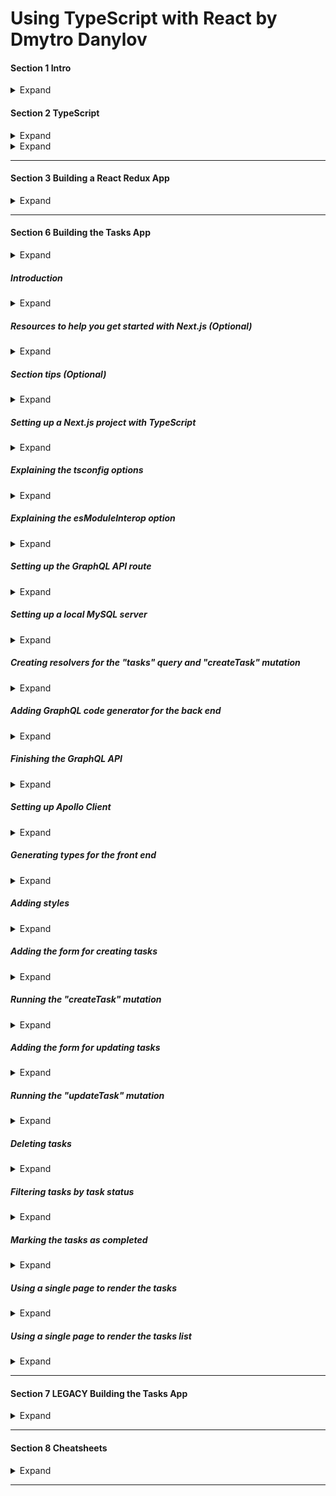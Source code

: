 <style>
img[alt=pict04] {
   width:40%;
}
img[alt=pict06] {
   width:60%;
}
img[alt=pict08] {
   width:80%;
}
</style>



# Using TypeScript with React by Dmytro Danylov

#### Section 1 Intro

<details>
<summary>Expand</summary>

1. TS compiler configuration = "tsconfig.json". 
    1. Add file to root directory with the "package.json"

1. How it works
    1. When you launch `tsc` compiler
        1, `tsc` reads the "tsconfig.json" from the folder you launched from
        1. `tsc` gets the instructions about how to compile your project 
            1. which source files to compile
            1. where to store the output
            1. etc.
    1. `tsc` tell the compiler where to look for config using "-p" option:
        `tsc -p tsconfig.server.json`
1. Structure of the "tsconfig.json" looks like this:
    ```
    {
        "compilerOptions": {
            The options from the "Compiler Options" doc(https://www.typescriptlang.org/docs/handbook/compiler-options.html), like:
            "target": "es6",
            "outDir": "dist"
        }
        Other options, like:
        "files": [],
        "include": [],
        "exclude": []
    }
    ```

 1. most common compiler/tsconfig options:
    1. `"target": "es6"`
        1. `"target"` indicates version of ECMAScript you would like to compile your code to.
            1. Choose option based on environment you would like to run your code in. 
            1. example
                1. If you are targeting very old browsers
                    1. you might want to choose “ES5”. 
                1. If you are going to run your code in Node 12.10
                    1. you can set the target to “ES2019”,
                        1. according to https://node.green website ...
                            1. ES2019 is supported by this version of Node.
        1. Common values: 
            1. ES5
            1. ES6/ES2015
            1. ES2016
            1. ES2017
            1. ES2018 
            1. ES2019 
            1. ES2020
            1. ESNext
                1. Targets latest supported ES proposed features according to the “tc39 / proposals” document: https://github.com/tc39/proposals

    1. `"lib": ["dom", "dom.iterable", "esnext"]`
        1. List of library files to include during compilation
            1. Library files tell which features available in your TypeScript code. 
            1. Example... `DOM` library file
                1. Tells `tsc` how the DOM API looks
                1. When used...
                    1. `tsc` knows how to check JS DOM API like `document.querySelector("a")`

    1. `"strict": true`
    
        1. Enables all strict type checking options
            1. example
                1. noImplicitAny
                1. noImplicitThis
                1. alwaysStrict
                
    1. `"module": "commonjs"`
        1. Sets module system to be used in compiled (.JS) files
            1. Should pick module system that is supported by the environment where your code will run. 
                1. Example
                    1. Node.js uses CommonJS.
                1. code for the browser, 
                    1. have to combine `module` option with the `outFile` option. 
                    1. `outFile` tells `tsc` to bundle all your code into a single file
                        1. can include into an HTML file using a `<script>` tag.
                            1. in order to use compiled JS file in HTML file
                                1. should set up a corresponding module loader
                                1.like https://requirejs.org/ or https://github.com/systemjs/systemjs.
                        1. can be used only with AMD or SystemJS module systems
                        1. if use `outFile` option
                            1. should set the "module" option to either...
                                1. `amd` ...or... 
                                1. `system`
                    1. instead of using the "outFile" option
                        1. recommend using TypeScript with webpack to bundle your code:                
                            1. https://webpack.js.org/guides/typescript/
                        1. For REAL projects, use a framework, like     
                            1. Create React App
                                1. https://create-react-app.dev/
                            1. Next.js
                                1. https://nextjs.org/
                            
    1. `"moduleResolution": "node"`
        1. Defines how `tsc` resolves modules
            - how `tsc` looks at module import statements 
            - how `tsc` decides what should be imported given an import statement
                - like "import a from 'moduleA'"
        1. Value `node` tells `tsc` to mimic the Node.js module resolution strategy. 
        1. Options 
            1. `node`
            1. `classic`
                1. `classic` is deprecated 
                1. only for backwards compatibility.
    1. `"esModuleInterop": true`
        1. Allows us to `import default` from commonjs modules 
            1. modules that don’t have a default export 
                1. modules which didn’t export the "default" property
                    1. like React, as if they have it. 
        1. Example React used to be imported like this:
            - `import * as React from 'react'`
        1. With this option, import React like this...
            - `import React from 'react'`
    1. `"jsx": "preserve"`
        1. tells `tsc` how to transform the JSX code
        1. `"preserve"` option leaves JSX as is in compiled files
        1. `"react"` option turns JSX into the React API calls 
            - e.g., React.createElement('div')
        1. Usually `preserve` leaves the JSX transformation to a different tool in our build chain (e.g., Babel).
    1. `"skipLibCheck": true`
        1. Tells `tsc` whether to ...
            1. type check declaration(*.d.ts) files (yours and 3rd party packages) in your proj.
        1. Purpose
            1. to reduce compile time of a project
                1. by skipping the type checking of declarations
                    1. which were tested by their authors
                    1. which are known to work correctly
            1. `tsc` won’t go deep into checking the types of the third party packages
                1. still checks our code against type definitions provided by these packages.
    1. `"files": ["./file1.ts", "./file2.d.ts", …]`
        1. Lists files which `tsc` should always include in the compilation. 
        1. files included using this option are included regardless of the `"exclude"` option.
    1. `"include": ["src/**/*"]`
        1. Lists files we’d like to be compiled
            1. `"files"` option requires relative or absolute paths to the files
            1. `"include"` option allows glob-like patterns, like:
                - "**" - any subdirectory
                - "*" - any file name
                - "?" - a character followed by question mark becomes optional (e.g., "src/*.tsx?")
                - "exclude": ["node_modules", "**/*/*.test.ts"]
    1. `"exclude": ["node_modules", "**/*/*.test.ts"]`
        1. Excludes files from compilation
            1. accepts same patterns as "include" option
        1. can use this option to filter files specified using "include" option
        1. this option doesn’t affect the "files" option.
        1. files/folders to exclude
            1. node_modules, 
            1. test files, 
            1. compilation output directory
        1. if `exclude` is never used...
            1. `tsc` will exclude folder specified using "outDir" option.
    1. If `"files"` and `"include"` are NOT specified...
        1. `tsc` will compile all TS files ...
            1. from root directory and any subdirectory ...
            1. excluding files specified using `"exclude"` option.

                    
</details>

#### Section 2 TypeScript

<details>
<summary>Expand</summary>

##### Types

<details>
<summary>Expand</summary>
1. Types
    1. Boolean
        1. ![pict04](img/c01s01.1.jpg)
    1. Number
        1. ![pict08](img/c01s01.2.jpg)
    1. String
        1. Don't forget `'` and `"` are different
        1. ![pict06](img/c01s01.3.png) 
    1. Nulls
        1. ![pict08](img/c01s01.4.png)
            1. ![pict08](img/c01s01.5.png)
        1. Strict null checks
            1. Pro
                1. It will red-check and read into code
            1. Con
                1. It will prevent you from assigning null
                    1. ![pict08](img/c01s01.6.png)
                1. Only way around it... if check
                    1. ![pict08](img/c01s01.7.png) 
    1. Primitive Types
        1. ![](img/c01s01.8.png)
    1. Objects
        1. CANNOT ASSIGN a Primative Type... must be an object
            1. ![pict08](img/c01s01.9.png)
        1. CAN ASSIGN
            1. Array
                1. ![pict06](img/c01s01.10.png)
            1. Map
            1. Object
            1. Void
    1. Void
        1. describes an absence of a value
        1. used with functions
            1. ![](img/c01s01.11.png)
            1. ![](img/c01s01.12.jpg)
    1. Tuple
        1. like an array.... but you can mix types
            1. ![](img/c01s01.13.jpg)
    1. Enum
        1. Allows you define assignable variable
            1. ![](img/c01s01.14.jpg)
            1. ![](img/c01s01.15.jpg)
        1. Why use it?
            1. Forces users/programs to use a set of values
                1. Instead of using `number` for a question
                    1. use an `enum` of `1`, `2`, `3`, or `4`
    1. Walk through
        1. abbreviate your target
            1. ![](img/c01s01.16.png)
        1. type guard your response logic
            1. ![](img/c01s01.17.png)
        1. check your type logic
            1. ![](img/c01s01.18.png)
        1. assert as HTML input element
            1. ![](img/c01s01.19.png)
        1. NOTE!!!!!
            1. `<generics>` conflict with JSX in `.tsx` files
1. Types part 2
    1. Interfaces
        1. When to use...
            1. Creating a pizza with ONLY `class`
                1. ![](img/c01s02.11.jpg)
            1. When you describe a pizza ... but not use
                1. ![](img/c01s02.10.jpg)
        1. Why does this work?
            1. ![](img/c01s02.01.png)
                1. because both variables have the same shape
                1. when you add another variable
                    1. ![](img/c01s02.02.png)
                1. you get an error
                    1. ![](img/c01s02.03.png)
        1. Make a parameter optional
            1. ![](img/c01s02.04.png)
        1. Make a parameter immutable [can't be changed once accpeted]
            1. ![](img/c01s02.05.jpg)
            1. ![](img/c01s02.06.jpg)
    1. Index Signature
        1. establishing the index's type
            1. ![](img/c01s02.07.png)
    1. Call signature
        1. establishing the return's type
            1. ![](img/c01s02.08.png)
    1. Extending Interface
        1. Similar to extending a class
            1  Can combine... but NOT MODIFY if a child
            1. ![](img/c01s02.09.png)
    1. Interface vs. Types
        1. Interface format
            1. ![](img/c01s02.12.jpg)
        1. Type format
            1. ![](img/c01s02.13.jpg)
        1. Putting it with Class
            1. ![](img/c01s02.14.jpg)
        1. Working with function
            1. How it works with `type`
                1. ![](img/c01s02.15.jpg)
            1. How it works with `interface`
                1. ![](img/c01s02.16.jpg)
                1. ![](img/c01s02.17.jpg)
        1. ![](img/c01s02.18.jpg)
        1. ![](img/c01s02.19.jpg)

</details>

##### Functions

<details>
<summary>Expand</summary>

1. Functions
    1. Basic Format for typing
        1. ![](img/c01s03.01.png)
    1. Cool tricks
        1. specifying that all arguments should be numbers.
            1. ![](img/c01s03.02.png)
        1. Specifying first to be a sting, secong boolean, and rest as numbers
            1. ![](img/c01s03.03.png)
    1. Walk Through
        1. How do you calculate area with types
            1. ![](img/c01s03.04.png)
        1. Set a conditional for two
            1. ![](img/c01s03.05.jpg)

</details>

##### Classes


<details>
<summary>Expand</summary>

1. Classes
    1. Construct a class
        1. ![](img/c01s04.01.jpg)
    1. Extend a class
        1. ![](img/c01s04.02.png)
            1. `super` refers to the parent... `Robot`
            1. `this` refers to the instance... `FlyingRobot`
    1. Implement class
        1. ![](img/c01s04.03.png)
    1. Modifying class properties
        1. ![](img/c01s04.04.jpg)
            1. ![](img/c01s04.05.jpg)
        1. ![](img/c01s04.06.jpg)
            1. Cannot be accessed OUTSIDE of class
                1. ![](img/c01s04.07.jpg)
            1. Still accessible to subclasses
                1. ![](img/c01s04.08.png)
    1. `set` methods in class
        1. ![](img/c01s04.09.png)
            1. Ensure to call properties as `this.`
                1. ensures to reference the INSTANCE... not class as a whole
        1. Example
            1. ![](img/c01s04.10.jpg)
            1. ![](img/c01s04.11.png)
            1. ![](img/c01s04.12.png)
        1. `static` variables / methods CANNOT be inherited by `super`
            1. ![](img/c01s05.11.jpg)
        1. Why use `static` variables / methods at all?
            1. Allows you to invoke within subclass without invoking parent
                1. Creating a `PizzaMaker` class
                    1. ![](img/c01s04.13.jpg)
                1. Implementing static allows you to return a new class with
                    1. ![](img/c01s04.14.jpg)
                1. Without `static`
                    1. ![](img/c01s04.15.jpg)

</details>


##### Private Fields

<details>
<summary>Expand</summary>
                    
1. ECMAscript Private Fields
    1. Annotate private fields with `#`
        1. ![](img/c01s05.01.png)
    1. So what is new?
        1. Preventes Other class from taking the name
            1. ![](img/c01s05.02.png)
        1. ![](img/c01s05.03.png)
    1. `#` vs `private`
        1. ![](img/c01s05.04.png)
        1. ![](img/c01s05.05.jpg)

</details>


##### Interfaces

<details>
<summary>Expand</summary>

1. Interfaces
    1. Creating a Shopping Cart and SpendingCalculator
        1. Calculator exports a function `calculateTotalAmount`
            1. Takes in `IOrder` and returns cost after discount and tax
            1. ![](img/c01s05.07.jpg)
        1. When you want a class to assume an interface...
            1. ![](img/c01s05.06.png)
        1. Connecting the two
            1. ![](img/c01s05.08.jpg)
            1. `Shopping-Cart.ts` implements `IOrder`, but nevers sees how `caclulateTotalAmount` works
        1. Tying code via `interface` is a solid way of privatizing data
            1. ![](img/c01s05.09.jpg)
            1. ![](img/c01s05.10.jpg)
    1. What you can use with interfaces
        1. Cannot access both `instance` within `constructor` and `static`
            1. ![](img/c01s05.12.png)
        1. ![](img/c01s05.13.png)
        1. ![](img/c01s05.14.png)
        1. If you set an interface
            1. ![](img/c01s05.15.png)
        1. And you implement a class
            1. ![](img/c01s05.16.png)
        1. And you utilize class method
            1. ![](img/c01s05.17.png)
                1. TS only sees the interface `Animal` and NOT `dog` class
        1. if you force the recognition of `Animal`'s instance of `dog` via generics
            1. ![](img/c01s05.18.jpg)
        1. you can have BOTH `Animal` methods and `dog` methods by...
            1. using generics and extending the parent class
                1. ![](img/c01s05.19.jpg)
            1. recogizes the generic
                1. ![](img/c01s05.20.png)


</details>

##### Generics

<details>
<summary>Expand</summary>

1. Generics
    1. Generics
        1. Custom Types
            1. cannot use generic type parameters to describe ...
                1. static properties 
                1. static methods.
            1. ![](img/c01s07.21.png)
    1. Importing a Generic
        1. ![](img/c01s07.01.png)
    1. Importing multiple Generic to use within a `function`
        1. ![](img/c01s07.02.png)
        1. ![](img/c01s07.03.png)
    1. Importing generic INSIDE of a function
        1. ![](img/c01s07.04.png)
    1. Big benefit of using generic
        1. use on both `instance` side and `static`/`class` side
            1. ![](img/c01s07.05.jpg)
    1. Exercise -- Cakes
        1. `any` is a problem? How would you get `items` away from `any`?
            1. ![](img/c01s07.06.jpg)
                1. Import `<Item>` to the argument and specify `items` as an array of `<Item>` type 
                1. ![](img/c01s07.07.jpg)
        1. Another problem... `<Item>` does not describe a `.expiryDate`
            1. ![](img/c01s07.08.png)
                1. `extend` the parent class that owns that property
                1. ![](img/c01s07.09.jpg)
        1. Using generics for specific cakes
            1. Define interface that extends the `expiryDate`
                1. ![](img/c01s07.11.png)
                    1. `ChocolateCake` gets its own interface
                    1. `VanillaCake` gets its own interface
            1. Assign the interface to get only ChocolateCakes / VanillaCakes
                1. ![](img/c01s07.10.jpg) 
        1. Creating a function that retrieves an array of expired cakes
            1. ![](img/c01s07.12.jpg)
                1. Functions does NOT import generic
                1. Import generic as an extended version
                    1. ![](img/c01s07.13.png)
                1. Specify that the function ...
                    1. takes in an array of said generic
                        1. ![](img/c01s07.14.png)
                    1. outputs an array of said generic
                        1. ![](img/c01s07.15.png)
    1. Exercise -- Shopping cart
        1. Create an interface for `ShoppingCart` that holds an array of `items` that allows you to add and get by id
            1. ![](img/c01s07.16.png)
                1. Two key properties
                    1. `price` and `id` of item
                1. Need to pass two important types
                    1. `<ItemId>` and `<Item>`
        1. Create `cart` that instiates an instance of `ShoppingCart` and specifies the methods
            1. ![](img/c01s07.17.png)
        1. Problem
            1. `items` is registered as `any`
            1. SOLUTION - specify `this` for `ShoppingCart`'s methods
                1. ![](img/c01s07.18.jpg)
            1. Check
                1. ![](img/c01s07.19.png)
        1. Problem
            1. ...but `getItemById` has an error
                1. ![](img/c01s07.20.jpg)
                1. `undefined` is NOT accepted within our defintion of `Item`
                    1. `.find` has the potential of returning `undefined`... `undefined` must be a returnable type if you use `.find`
            1. SOLUTION
                1. Instead of backtracting to the original `Item` type...
                1. Merely attach `undefined` to the method's return type

</details>

##### Union

<details>
<summary>Expand</summary>

1. Union
    1. Problem -- string methods with numbers
        1. Using a union when you call a string method.
            1. ![](img/c01s08.01.jpg)
        1. Solution - type guard `if`
            1. ![](img/c01s08.02.png)
        1. What if you want to use boolean?
            1. ![](img/c01s08.03.png)
    1. Applying Unions with Interfaces
        1. Scenario... Dog and Cat interfaces
            1. ![](img/c01s08.04.jpg)
        1. Problem - union - interfaces have different methods
            1. Trying to make a `Cat` `.bark()`
                1. ![](img/c01s08.05.jpg)
            1. Solution
                1. ASSERT that it is dog PRIOR TO `.bark()`
                    1. ![](img/c01s08.06.jpg)            
                1. Assertion is UGLY...
    1. Another Solution -- Custom Type Guard
        1. set a function for dog-checking
            1. ![](img/c01s08.07.jpg)
                1. `: SomeObj is Dog { /* something dog does !== undefined */}`
                    1. sets `SomeObj` to dog **ONLY IF** `{}` returns true
        1. insert type guard
            1. before
                1. ![](img/c01s08.08.jpg)
            1. after
                1. ![](img/c01s08.09.jpg)
    1. Overall
        1. no way to properly type check
            1. without checking the type methods

</details>

##### Intersection

<details>
<summary>Expand</summary>

1. Intersection Type
    1. Purpose
        1. Combines `&` types/interfaces into a singular type
    1. Example
        1. ![](img/c01s09.01.png) 
        1. ![](img/c01s09.02.jpg)
        1. PROBLEM
            1. Overview
                1. ![](img/c01s09.03.jpg)
                1. `resultObj` is an `any` type
            1. SOLUTION Part 1
                1. declaring inputs as types `ObjA` and `ObjB`
                    1. ![](img/c01s09.04.jpg)
                1. check if TS acknowledged
                    1. ![](img/c01s09.05.jpg)
            1. SOLUTION Part 2
                1. explicitly declaring type returned
                1. ![](img/c01s09.06.jpg)
        1. PROBLEM #2
            1. OVERVIEW
                1. ![](img/c01s09.07.jpg)
                1. `objA` and `objB` can be different types
            1. SOLUTION part 1
                1. Force them as objects via `extends object`
                    1. ![](img/c01s09.08.jpg)
                1. Check
                    1. ![](img/c01s09.09.jpg)
                1. Using object
                    1. ![](img/c01s09.10.jpg)
</details>

##### Type Alias

<details>
<summary>Expand</summary>


1. Type Alias
    1. Definition
        1. Create a name for a custom type
            1. Union
            1. Intersection
            1. Generic
            1. Interface
    1. When to use
        1. ![](img/c01s10.01.jpg)
    1. Quiz
        1. ![](img/c01s10.02.png)

</details>

##### External Packages / Types

<details>
<summary>Expand</summary>

1. Using External Packages and Their Types
    1. Utilize hover to check dependency
        1. ![](img/c01s11.01.jpg)
    1. To go to dependency
        1. ![](img/c01s11.02.jpg)
        1. ![](img/c01s11.03.jpg)
    1. Checking for dependencies
        1. Hovering over `'library'`
            1. ![](img/c01s11.04.jpg)

</details>

##### Declaration Merging

<details>
<summary>Expand</summary>

1. Declaration Merging
    1. You can merge
        1. Declaration
        1. Interfaces
        1. Namespaces
    1. ... but ... you can't merge
        1. Modules...
            1. just modify them
    1. Merging interfaces
        1. three different interfaces
            1. ![](img/c01s12.01.jpg)
            1. implementing a cart that allows for BOTH versions of `calculateTotal()`
                1. ![](img/c01s12.02.jpg)
    1. Merging namespaces
        1. merging two namespaces
            1. ![](img/c01s12.03.jpg)
            1. defining an interface that draws from BOTH versions of `MyNamespace`
                1. ![](img/c01s12.04.jpg)
            1. NOTE... cannot export NON-EXPORTED namespace properties/methods
                1. ![](img/c01s12.09.jpg)
                    1. ![](img/c01s12.10.jpg)
        1. Merging namespaces [similar to extending... except for everything]
            1. Allows you to add functions to types
                1. Merging functions into a namespace
                    1. ![](img/c01s12.05.jpg)
                        1. `someFunction` now has `someProperty` attached
                        1. ![](img/c01s12.06.jpg)
                1. Merging `enum` into a namespace
                    1. ![](img/c01s12.07.jpg)
                        1. utilized `namespace` to add a function to an `enum`
                    1. ![](img/c01s12.08.jpg)
    1. Augmenting a module
        1. Focusing on `React` module
            1. Checking inside module first
                1. Inside original `react` module... `Component` interface
                    1. ![](img/c01s12.11.jpg)
            1. Import... declare... type... define... use
                1. ![](img/c01s12.12.jpg)
        
        

</details>

##### Utility Types

<details>
<summary>Expand</summary>

1. Utility Types
    1. Definition
        1. Exportable modifier that can be reused to ...
            1. modify types
        1. ![](img/c01s13.01.jpg)
    1. `Partial<T>`
        1. Definition
            1. converts required properties of interface into optional
        1. Overview
            1. ![](img/c01s13.02.jpg)
        1. Example
            1. ![](img/c01s13.03.jpg)
            1. Fixed
                1. ![](img/c01s13.04.jpg)
    1. `Required<t>`
        1. Definition
            1. converted properties into REQUIRED status
        1. Overview
            1. ![](img/c01s13.05.jpg)
    1. `Readonly<t>`
        1. Definition
            1. converted properties into READONLY status
        1. Overview
            1. ![](img/c01s13.06.jpg)
    1. `Record<K,T>`
        1. Definition
            1. converts into map-like object
        1. Overview
            1. ![](img/c01s13.07.jpg)
        1. Example
            1. ![](img/c01s13.08.jpg)
    1. `Pick<T,K>`
        1. Definition
            1. Allows you to isolate certain required properties of Type
        1. Overview
            1. ![](img/c01s13.09.jpg)
        1. Example
            1. ![](img/c01s13.11.jpg)
    1. `Omit<T,K>`
        1. Definition
            1. Opposite of `Pick`, `K` are the properties to omit
        1. Overview
            1. ![](img/c01s13.10.jpg)
        1. Example
            1. ![](img/c01s13.12.jpg)
    1. `Exclude<T,U>`
        1. Definition
            1. Instead of properties, allows us to rid of a type
        1. Overview
            1. ![](img/c01s13.13.jpg)
        1. Example
            1. ![](img/c01s13.14.jpg)
            1. ![](img/c01s13.15.jpg)
    1. `Extract<T,U>`
        1. Definition
            1. Instead of properties, allows us to select specified type options
        1. Example
            1. ![](img/c01s13.16.jpg)
    1. `NonNullable<T>`
        1. Definition
            1. Allows us to select type options... getting rid of `null`/`undefined` as a type option
                1. why?
                    1. because some properties are optional
                    1. `?` optional permits `undefined` as a type option 
                        1.
                1. NOTE
                    1. only works if `strictNullChecks` is enabled in `tsconfig.json`
                        1. ![](img/c01s13.18.jpg)
        1. Overview
            1. ![](img/c01s13.17.jpg)
        1. Example
            1. ![](img/c01s13.19.jpg)
                1. BOTH `null` and `undefined` are NOT PERMITTED
    1. `ReturnType<T>`
        1. Definition
            1. Returns the type specified within `<>`
        1. Overview
            1. ![](img/c01s13.20.jpg)
        1. Example
            1. ![](img/c01s13.21.jpg)
    1. `InstanceType<T>`
        1. Definition
            1. Used on instance, returns name of class used to generate instance
        1. Overview
            1. ![](img/c01s13.22.jpg)
        1. Example
            1. ![](img/c01s13.23.jpg)
            1. ![](img/c01s13.24.jpg)
                1. we create a Profile CLass that calls delete
                    1. how do we ensure what instance it is... `car` or `user`
            1. ![](img/c01s13.25.jpg)
                1. ![](img/c01s13.26.jpg)
    1. `ThisType<T>`
        1. Deintioin
        1. Overview
            1. ![](img/c01s13.27.jpg)
                1. MUST ENABLE `noImplicitThis`
                1. ![](img/c01s13.33.jpg)
        1. Example
            1. ![](img/c01s13.28.jpg)
            1. ![](img/c01s13.29.jpg)
            1. ![](img/c01s13.30.jpg)
            1. ![](img/c01s13.31.jpg)
        1. Putting it all together
            1. ![](img/c01s13.32.jpg)
                1. ![](img/c01s13.32.1.jpg)

</details>

##### Mapped Types

<details>
<summary>Expand</summary>

1. Mapped Types
    1. 
        1. 

</details>

##### Conditional Types

<details>
<summary>Expand</summary>

1. Conditional Types
    1. 
        1. 

</details>

##### TS Tips

<details>
<summary>Expand</summary>

1. 25. TypeScript Tips
    1. 
        1. 

</details>

<hr />

</details>




<details>
<summary>Expand</summary>

#### Section 2 TypeScript With React

##### Intro

<details>
<summary>Expand</summary>

1. TypeScript with React - section Intro
    1. 
        1. 

</details>

##### What is webpack

<details>
<summary>Expand</summary>

1. What is webpack?
    1. Overall
        1. Consolidates a development for a more efficient production 
            1. ![](img/c02s02.01.jpg)
    1. configured with...
        1. `webpack.config.js`
    1. How do you fix `.ts` files prior to consolidation
        1. loaders
            1. ![](img/c02s02.02.jpg)

</details>

##### Setting up a webpack project

<details>
<summary>Expand</summary>

1. Setting up a webpack project
    1. Install webpack with its cli
        1. ![](img/c02s03.01.jpg)
    1. Add scripts to the `package.json`
        1. start with a `build` for production mode
            1. ![](img/c02s03.02.jpg)
        1. Test
            1. Run build
                1. ![](img/c02s03.03.jpg)
            1. check for build files in `dist`
                1.  ![](img/c02s03.04.jpg)
    1. incorporate html capabilities
        1. Add plugin for webpack's html
            1. ![](img/c02s03.05.jpg)
        1. configure webpack with `webpack.config.js`
            1. ![](img/c02s03.06.jpg)
                1. ![](img/c02s03.06.1.jpg)
            1. ![](img/c02s03.07.jpg)
                1. ![](img/c02s03.07.1.jpg)
                1. ![](img/c02s03.07.2.jpg)
        1. incorporate into npm scripts
            1. ![](img/c02s03.09.jpg)
            1. ![](img/c02s03.08.jpg)
 
</details>

##### TypeScript setup options

<details>
<summary>Expand</summary>

1. TypeScript setup options
    1. two ways to compile `.ts` into `.js`
        1. `ts-loader`
            1. overivew
                1. ![](img/c02s04.01.jpg)
            1. two key features
                1. type checks
                1. compiles `.ts` into `.js`
            1. can be combined with babel
                1. ![](img/c02s04.02.jpg)
        1. `babel-loader` with babel presets
            1. overview
                1. ![](img/c02s04.03.jpg)
            1. Pro's Cons
                1. Pro
                    1. efficient for emovint TS syntax
                1. Con
                    1. NO type-checking
            

</details>

##### Setting up TypeScript using ts-loader

<details>
<summary>Expand</summary>

1. Setting up TypeScript using ts-loader
    1. Install
        1. ![](img/c02s05.01.jpg)
    1. `tsconfig.json`
        1. `compilerOptions`
            1. ![](img/c02s05.02.jpg)
            1. uses `target` to set desired format
            1. use `module` to import `es6`
                1. ![](img/c02s05.05.jpg)
            1. `strict` enables more options
                1. ![](img/c02s05.06.jpg)
    1. configuring `webpack.config.js` to find `index.ts`
        1. ![](img/c02s05.03.jpg)
        1. ![](img/c02s05.07.jpg)
    1. Apply `ts-loader` locally for type-checking
        1. select `.ts` file and specify TS version
            1. ![](img/c02s05.04.jpg)
        1. Pick WorkSpace Version to generate local files
            1. ![](img/c02s05.08.jpg)
        1. Verify local files [`.vscode` folder]
            1. ![](img/c02s05.09.jpg)
         

</details>

##### Setting up TypeScript using babel-loader

<details>
<summary>Expand</summary>

1. Setting up TypeScript using babel-loader
    1. Install needed items
        1. ![](img/c02s06.01.jpg)
            1. `preset-env` brings JS syntax
            1. `preset-typescript` brings TS syntax
    1. Configure Babel with `.babelrc` with presets
        1. ![](img/c02s06.02.jpg)
    1. Install `babel-loader`
        1. ![](img/c02s06.03.jpg)
    1. Setup `webpack.config.js` with `babel-loader`
        1. ![](img/c02s06.04.jpg)
    1. Class syntax
        1. Before class typing... all classes looked like this
            1. ![](img/c02s06.05.jpg)
        1. If you use new JSX class proposal...
            1. ![](img/c02s06.07.jpg)
        1. install `plugin-propasal-class-properties`
            1. ![](img/c02s06.06.jpg)
    1. Working with typescript
        1. Will compile without errors, but still Type-Checks
            1. ![](img/c02s06.08..jpg)
        1. Configuring TypeScript to work with Babel
            1. `tsconfig.json`
                1. ![](img/c02s06.09.jpg)
            1. configure `package.json`
                1. ![](img/c02s06.11.jpg)
            1. isolated Modules
                1. ![](img/c02s06.10.jpg)
                    1. ![](img/c02s06.12.jpg)
            1. LibCheck
                1. Imported libraries can NOT be checked with `isolatedModules` enabled
                    1. ![](img/c02s06.13.jpg)
                1. Need to enable `skipLibCheck`
                    1. ![](img/c02s06.14.jpg)
        1. Overall setup
            1. Overview
                1. run `tsconfig.json`
                1. run `webpack`
                    1. webpack automatically starts babel with `babel-loader`
            1. What it looks like in `package.json`
                1. ![](img/c02s06.15.jpg)
            
</details>

##### Adding React

<details>
<summary>Expand</summary>

1. Adding React
    1. Install React development
        1. ![](img/c02s06.16.jpg)
    1. Install React type defintions
        1. ![](img/c02s06.17.jpg)
    1. Warning- JSX is NOT recognized
        1. Without proper JSX configuration...
            1. ![](img/c02s07.1.jpg)
        1. Configuring `tsconfig.json` for JSX
            1. Two Options
                1. ![](img/c02s07.2.jpg)
            1. `preserve`
                1. compiles `<div></div>`
                    1. into `<div></div>`
            1. `react`
                1. compiles `<div></div>`
                    1. into `React.createElement('div')`
    1. What it should look like
        1. `index.tsx`
            1. ![](img/c02s07.3.jpg)
        1. `index.html`
            1. ![](img/c02s07.4.jpg)
    1. Configure Babel to handle React
        1. install Babel's react preset
            1. ![](img/c02s07.5.jpg)
        1. configure `.babelrc`
            1. ![](img/c02s07.6.jpg)
                1. NOTE!!!! 
                    1. Babel presets are LOADED in REVERSE
                    1. This case
                        1. Typescript is loaded prior to react
</details>          

##### Adding a source map

<details>
<summary>Expand</summary>

1. Adding a source map
    1. Basic 
        1. a way to pack 
    1. Development 
        1. 4 ways of source map in webpack
            1. ![](img/c02s08.1.jpg)
            1. ![](img/c02s08.2.jpg)
        1. Implement choice
            1. ![](img/c02s08.3.jpg)
    1. Production
        1. 4 ways of source map 
            1. ![](img/c02s08.4.jpg)
        1. `source-map` generated reference comment
            1. ![](img/c02s08.5.jpg)
                1. NOTE - source-map will have source code
        1. `hidden-source-map`
            1. ![](img/c02s08.6.jpg)
                1. never put source-map on webserver
        1. if you are not using `babel-loader` and using `ts-loader`
            1. ![](img/c02s08.7.jpg)
1. Reference

<details>
<summary>Expand</summary>
1. ![](img/c02s08.ref.jpg)

</details>

</details>

##### Function components

<details>
<summary>Expand</summary>

1. Function components
    1. Separating code into components
        1. Inspecting `.render` 
            1. ![](img/c02s09.04.jpg)
            1. ![](img/c02s09.05.jpg)
                1. if you change type within `.render`
                    1. ![](img/c02s09.06.jpg)
                    1. ![](img/c02s09.07.jpg)
        1. Importing `.json`
            1. ![](img/c02s09.01.jpg)
        1. Fix error by configuring `tsconfig`
            1. ![](img/c02s09.03.png)
            1. ![](img/c02s09.02.jpg)
    1.  Creating a functional component
        1. Purpose
            1. receives a generic type parameter
                1. ![](img/c02s09.08.jpg)
        1. Interface
            1. stovepipes for type-checking variables within component
                1. ![](img/c02s09.09.jpg)
        1. Rendering list items
            1. ![](img/c02s09.10.jpg)
        1. Implement in `App.tsx`
            1. ![](img/c02s09.11.jpg)
    1. Outcome
        1. ![](img/c02s09.12.jpg)


</details>

##### Setting up CSS Modules

<details>
<summary>Expand</summary>

1. Configuring for Main CSS
    1. Main CSS 
        1. ![](img/c02s10.01.jpg)
    1. Import into `index.ts`
        1. ![](img/c02s10.02.jpg)
    1. Configure `webpack.config.js` to handle `.css` files
        1. ![](img/c02s10.03.jpg)
        1. **NOTE!!** Must install `css-loader` for webpack
            1. ![](img/c02s10.04.jpg)
    1. Configure `webpack.config.js` to append `.css` files
        1. ![](img/c02s10.07.jpg)
            1. `css-loader` only parses; never inserts into files
        1. utilize plugin
            1. ![](img/c02s10.08.jpg)
        1. **NOTE!!** Must install and import `mini-css-extract` plugin for webpack
            1. ![](img/c02s10.05.jpg)
            1. ![](img/c02s10.06.jpg)
1. Configuring for CSS Modules
    1. Instead of `css-loader`...
        1. Prior...
            1. ![](img/c02s10.09.jpg)
        1. Enable CSS Modules
            1. ![](img/c02s10.10.jpg)
    1. Creating CSS Module
        1. ![](img/c02s10.14.jpg)
    1. Implementing CSS Module
        1. ![](img/c02s10.11.jpg)
            1. **NOTE!!!** Must declare a CSS type declaration to recognize CSS Modules
                1. ![](img/c02s10.12.jpg)
                    1. ![](img/c02s10.15.jpg)
                1. ![](img/c02s10.13.jpg)
    1. Attaching CSS Module to `<div>`
        1. ![](img/c02s10.16.jpg)
1. PROBLEM -- TypeScript cannot parse `App.module.css` for all the different classes
    1. SOLUTION -- `typescript-plugin-css-modules`
        1. Install plugin as a dev dependency
            1. ![](img/c02s10.17.jpg)
        1. Configure `tsconfig` to utilize plugin
            1. ![](img/c02s10.18.jpg)
        1. Once configured...
            1. ![](img/c02s10.19.jpg)
1. Walkthrough
    1. Create a module for Pizza component
        1. ![](img/c02s10.20.jpg)
    1. Implement within Pizza component
        1. ![](img/c02s10.21.jpg)
    1. Check result
        1. ![](img/c02s10.22.jpg)
        
</details>

##### Importing SVGs - adding a logo

<details>
<summary>Expand</summary>

1. Importing SVGs - adding a logo
    1. New file format... new webpack configuration [loader, type description]
        1. loader - configure new module rule
            1. install type description
                1. ![](img/c02s11.01.jpg)
            1. new rule in webpack configuration
                1. ![](img/c02s11.02.jpg)
        1. type description
            1. ![](img/c02s11.03.jpg)
            1. ![](img/c02s11.04.jpg)
                1. Researching for how to declare SVG
                    1. Click on `React`
                        1. ![](img/c02s11.05.jpg)
                    1. Search for SVG
            1. FIXED!
                1. ![](img/c02s11.06.jpg)
    1. Insert
        1. ![](img/c02s11.07.jpg)
            1. ![](img/c02s11.08.jpg)
    1. Fixing - disabling SVG's viewbox
        1. ![](img/c02s11.09.jpg)
            1. ![](img/c02s11.10.jpg)
    1. Applying CSS styles from module
        1. ![](img/c02s11.11.jpg)
            1. ![](img/c02s11.12.jpg)
</details>

##### Class components

<details>
<summary>Expand</summary>

1. Class components
    1. Overview
        1. ![](img/c02s12.01.jpg)
            1. Highlighting shows that `React.Component<>` takes in ...
                1. Type of Props or `P`
                1. Type of State or `S`
                1. Type of Snapshot or `SS`
                    1. `getSnapshotBeforeUpdate()` holds functions to be invoked 
                        1. right before the most recently rendered output is committed to DOM
                    1. Enables your component to capture some info from the DOM (e.g. scroll position) 
                        1. before it is potentially changed
                    1. Values returned will be passed as a parameter to componentDidUpdate().
    1. To use Component... need to type define P,S
        1. ![](img/c02s12.02.jpg)
    1. Define class
        1. within class
            1. establish `constructor` to define how props and state interact
                1. ![](img/c02s12.03.jpg)
            1. establish what is `render()`'ed and `return()`'ed
                1. ![](img/c02s12.04.jpg)
        1. export what you want
            1. ![](img/c02s12.06.jpg)
    1. Implement Class within `App.tsx`
        1. Import and execute
            1. ![](img/c02s12.05.jpg)
            1. ![](img/c02s12.07.jpg)
        1. Checking results
            1. ![](img/c02s12.08.jpg)
    1. Adding an icon
        1. Install `react-icons`
            1. ![](img/c02s12.09.jpg)
        1. Import
            1. ![](img/c02s12.10.jpg)
        1. Render
            1. ![](img/c02s12.11.jpg)
        1. Check result
            1. ![](img/c02s12.12.jpg)
    1. Hide/Show list
        1. Establish `display` status based on state of `isOpen` 
            1. ![](img/c02s12.13.jpg)
        1. Create a `onClick` `<Button>` to change state of `isOpen`
            1. merely establishes `isOpen` as to the `!`opposite of `prevState.isOpen`
                1. ![](img/c02s12.14.jpg)
        
            

</details>

##### Handling events using React

<details>
<summary>Expand</summary>

1. Handling events using React
    1. MouseEvent
        1. closer inspections
            1. `onClick()`
                1. ![](img/c02s12.15.jpg)
            1. `e` is a `React.MouseEvent` / `HTMLButtonElement` type
                1. ![](img/c02s13.2.jpg)
    1. Moving eventhandler outside of `render()`
        1. What it should look like...
            1. ![](img/c02s13.1.jpg)
        1. type of `e` changed... to `any`
            1. ![](img/c02s13.3.jpg)
        1. How to fix the `any` situation...
            1. need to hunt down the type ... further down the chain
                1. ![](img/c02s13.4.jpg)
            1. need to copy and paste type into the `handleClick()` function
                1. ![](img/c02s13.5.jpg)
    1. ERROR!!! - `Cannot read property 'setState'`
        1. When you click...
            1. ![](img/c02s13.6.jpg)
        1. Why?!??!
            1. `handleClick()` function is NOT bound to the cart
            1. cart's state is not connected to same instance of `handleClick()`
        1. The fix...
            1. bind the function within constructor
                1. ![](img/c02s13.7.jpg)
            1. ...or... use arrow functions to imply binding 
                1. ![](img/c02s13.8.jpg)
    1. two type of `e` events
        1. types
            1. `e.target`
            1. `e.currentTarget`
        1. Using `console.log` to determine what is `e` sent within `.handleClick()`
            1. ![](img/c02s13.9.jpg)
            1. ![](img/c02s13.10.jpg)
        1. Therefore... `e.target` sends `<span>` within `<button>`... not the `<button>` itself
            1. If `e.target` can be anything ... TS can NOT SPECIFY `e.target` type
            1. so... what does TS label `e.target` ...
                1. ![](img/c02s13.11.jpg)
                    1. `EventTarget` generic type
        1. PROBLEM!!! - both icon and span are selectable...
            1. Overview
                1. Both Icon and Span are selectable...
                1. How do you ascertain the difference?
            1. `EventTarget` methods
                1. Hold over `e.target` and you get three methods for TS DOM elements
                    1. ![](img/c02s13.13.jpg)
                    1. ![](img/c02s13.14.jpg)
                    1. ![](img/c02s13.12.jpg)
            1. Get `.nodeName` property of HTMLElement
                1. Force `EventTarget` into HTMLElement
                    1. ![](img/c02s13.15.jpg)
                1. Check if `span`
                    1. ![](img/c02s13.17.jpg)
                1. Look at properties of `span`
                    1. TS reads the properties of `span`
                        1. ![](img/c02s13.16.jpg)

</details>

##### Using React context and the useState

<details>
<summary>Expand</summary>

1. Using React context and the useState
    1. Method for creating state
        1. Working on context store
            1. Create a separate document for storing state [`AppState.tsx`]
                1. Import `createContext` and default export it
                    1. ![](img/c02s14.18.jpg)
            1. Define what is inserted with `interface`
                1. Create a `cart` object that holds an `items` array 
                1. `items` array holds objects with `name` string and `price` number properties
                    1. ![](img/c02s14.1.jpg)
            1. Define initial values while applying `AppStateValue`
                1. ![](img/c02s14.2.jpg)
            1. Insert initial values into the export statement of `createContext()`
                1. ![](img/c02s14.3.jpg)
        1. Working on providing context store via `Provider`
            1. Implement Context via `Provider` and `React.FC`
                1. ![](img/c02s14.4.jpg)
            1. `useState` to define state within `Provider`
                1. ![](img/c02s14.5.jpg)
            1. ensure state is properly typed
                1. ![](img/c02s14.6.jpg)
                    1. noticed it inferred type from the default parameter
            1. complete functional component by allowing `{children}` passage
                1. ![](img/c02s14.7.jpg)
            1. export `Provider` and then import it in main `App.tsx`
                1. ![](img/c02s14.8.jpg)
                1. ![](img/c02s14.9.jpg)
                1. ![](img/c02s14.10.jpg)
            1. PROBLEM!!!! Downstream components need to `setState`
                1. SOLUTION 1 - combine `state` with `setState` into a single provided object
                    1. what it would look like
                        1. ![](img/c02s14.13.jpg)
                    1. PROBLEM...
                        1. all object in `children` are re-rendered each time `setState` is activated
                        
                1. SOLUTION 2 - create a separate `setState` context 
                    1. 
                    1. Semantics
                        1. Simply providing AppSetStateContext and value of setState doesn't give TS detailes that `setState` is being accepted
                            1. ![](img/c02s14.15.jpg)
                        1. AppSetStateContext accepts `setState` as a parameter, but it is undefined
                            1. ![](img/c02s14.16.jpg)
                        1. Need to get `setState` type so you can type-check
                            1. ![](img/c02s14.14.jpg)
                        1. copy as a generic type
                            1. ![](img/c02s14.17.jpg)
                            
                        
            1. Implement `context` via `Consumer`
                1. Import
                    1. ![](img/c02s14.19.jpg)
                1. Utilize arrow function that inserts `state`
                    1. ![](img/c02s14.12.jpg)
                1. Implement state
                    1. ![](img/c02s14.11.jpg)
                        1. Read `state.cart.items.length` to display total items in cart
                        1. `.map` through each of the `state.cart.items` to display `item.name` and `item.id`
            1. Implement `AppSetStateContext` to manipulate state with a button
                1. Import
                    1. ![](img/c02s14.20.jpg)
                1. Define an instance that implements `AppSetStateContext` within `useContext`
                    1. ![](img/c02s14.21.jpg)
                1. Create button and handleClick function
                    1. handleClick function
                        1. in defining `setState()` with a parameter `state` you get an error
                            1. ![](img/c02s14.22.jpg)
                            1. `state` error is due to `state` possibly being `undefined`
                                1. ![](img/c02s14.23.jpg)
                            1. FIX... type check with an `if` statement INSIDE OF `AppState.tsx`
                                1. ![](img/c02s14.24.jpg)
                            1. Put logic outside of the `export` for siomplicity
                                1. ![](img/c02s14.25.jpg)
                            1. Utilize `useSetState` from `AppState.tsx`
                                1. ![](img/c02s14.26..jpg)
                            1. Remove `handleClick` from `return()`
                                1. ![](img/c02s14.27.jpg)
                            1. Deconstruct `state` and include new `cart`
                                1. ![](img/c02s14.28..jpg)
                                    1. deconstruct state
                                    1. deconstruct cart
                                    1. deconstruct items
                    1. Insert `handleClick` within button
                        1, ![](img/c02s14.29.jpg)
            1. New Problem -- Condense Multiple of Same Item into Numerics
                1. What the Problem looks like...
                    1. ![](img/c02s14.30.jpg)
                1. How to work around problem
                    1. Implement `quantity` properties for each item defined in `AppState.tsx`
                        1. ![](img/c02s14.32.jpg)
                    1. Find if the item is in cart... PRIOR TO UPDATING STATE
                        1. ![](img/c02s14.31.jpg)
                    1. Right before updating cart items... implement `itemExists` to update item `quantity` by one
                        1. ![](img/c02s14.33.jpg)
                1. Implementing visual
                    1. ![](img/c02s14.34.jpg)

</details>

##### Replacing setState with useReducer

<details>
<summary>Expand</summary>

1. Replacing setState with useReducer
    1. Current Position
        1. State is being stored in `Pizza.tsx`
        1. State should be globally accessed
    1. Where we want to go
        1. Put state in globally accessible `AppState.tsx`
    1. How to organize global state
        1. Reducer
            1. Function you create
            1. Updates state according to an action
            1. takes in `state` and `action`
        1. useReducer
            1. ![](img/c02s15.1.1.jpg)
            1. ![](img/c02s15.1.2.jpg)
    1. Creating a Reducer in `AppState.tsx`
        1. Define state 
            1. Arrow function with `state` and `action`
                1. ![](img/c02s15.1.3.jpg)
        1. Be aware of types
            1. State is defined as `AppStateValue`
                1. Type was already defined
                    1. ![](img/c02s15.1.4.jpg)
                1. Take values from `AppStateValue` can create a share interface called `CartItem`
                    1. ![](img/c02s15.1.7.jpg)
                
            1. action needs to be defined
                1. Problem...
                    1. `state` has `AppStateValue` as a type
                    1. `action` does NOT have a type
                        1. ![](img/c02s15.1.9.jpg)
                1. Because `CartItem` is properly abstracted...
                    1. It can be re-utilized to check state going into `action`
                1. define Action type that defines itself based on generic
                    1. ![](img/c02s15.1.5.jpg)
                1. Define `AddToCardAction` interface based on `CartItem` and Action type
                    1. ![](img/c02s15.1.6.jpg)
                1. Define `action` as `AddToCardAction`
                    1. ![](img/c02s15.1.8.jpg)
                1. When you need to add more action types...
                    1. use enum ... `|`
                        1. ![](img/c02s15.1.10.jpg)       
        1. basic purpose of `reducer`
            1. overview
                1. `if...` checks for `action.type` and performs pre-determined function on `action.payload`
            1. setup `if...` for reading `ADD_TO_CART`
                1. ![](img/c02s15.1.11.jpg)
            1. Copy `itemExists`, destructing pizza `item` and quantity logic from `Pizza.tsx`
                1. ![](img/c02s15.1.12.jpg)
            1. REMEMBER... this is a reducer... need to define `action.payload`
                1. ![](img/c02s15.1.13.jpg)
                    1. REMEMBER to change all `pizza` into `action.payload.item`
        1. replacing `state` with `reducer` within `AppState.tsx`
            1. before...
                1. defined `state` within a functional component and distributed to `children`
                    1. ![](img/c02s15.1.14.JPG)
            1. now...
                1.  replace `useState` with `useReducer`
                    1. ![](img/c02s15.1.15.jpg)
                1. need to fix type error...
                    1. investigate what `useReducer` needs by clicking on it
                        1. ![](img/c02s15.1.16.jpg)
                    1. implement new knowledge
                        1. define inputs
                            1. `reducer` was already defined
                            1. initial state was defined as `defaultStateValue`
                                1. ![](img/c02s15.1.17.jpg)
                        1. define outputs
                            1. definition called for `state` and `dispatch`
                                1. ![](img/c02s15.1.18.jpg)
                1. when implementing `dispatch`... new error
                    1. undefined `value` within `<AppSetStateContext>`
                        1. ![](img/c02s15.1.18.jpg)
                    1. investigate type of `dispatch`
                        1. ![](img/c02s15.1.20.jpg)
                    1. re-define type of `value` within `<AppSetStateContext>`
                        1. scroll up to where `export const AppSetStateContext` is defined
                            1. defined here
                                1. ![](img/c02s15.1.21.jpg)
                            1. Replace `React.Dispatch` with that from `dispatch`
                                1. ![](img/c02s15.1.22.jpg)
                1. renaming from `AppSetState` to `AppDispatch`
                    1. from...
                        1. ![](img/c02s15.1.23.jpg)
                    1. to...
                        1. ![](img/c02s15.1.24.jpg)
                    1. from...
                        1. ![](img/c02s15.1.25.jpg)
                    1. to...
                        1. ![](img/c02s15.1.26.jpg)
                    1. to...
                        1. ![](img/c02s15.1.27.jpg)
        1. Updating `Pizza.tsx` component
            1. replace setState with dispatch
            1. defined click handler to utilize dispatch
            1. ERROR!!
                1. `quantity` is being handled at `AppState.tsx`
                    1. utilize `Omit` to remove `quantity` from `CartItem`
                1. within `AppStateProvider`
                    1. useReducer error...
                        1. ![](img/c02s15.1.28.jpg)
                    1. inconsistency between returned `reducer` and object returned
                        1. `AppStateValue` utilizing `CartItem` that requires `quantity`
                            1. ![](img/c02s15.1.29.jpg)
                        1. `itemToAdd` does NOT have `quantity`
                            1. `id`, `name`, `price`... but NO `quantity`
                                1. ![](img/c02s15.1.30.jpg)
                    1. resolve inconsistency within `reducer` by ...
                        1. within `reducer`...
                            1. replace `itemToAdd`
                                1. ![](img/c02s15.1.31.jpg)
                            1. ...with destructured `itemToAdd` and `quantity`
                                1. ![](img/c02s15.1.32.jpg)
        1. Verify that it works
            1. ![](img/c02s15.1.33.jpg)
            1. PROBLEM!!! 4 Napolentana is not 3 pizzas
                1. Updating Cart to display correct number of pizza
                    1. ![](img/c02s15.1.34.jpg)
                1. implementing `item.quantity` and `sum` via `state.cart.items.reduce()`
                    1. ![](img/c02s15.1.35.jpg)
            

</details>

##### Store cart data in local storage (useEffect hook)

<details>
<summary>Expand</summary>

1. Store cart data in local storage (useEffect hook)
    1. Basics about `useEffect`
        1. functions that are triggered by change in designated variable 
    1. Where does `useEffect` fit in?
        1. trigger a `LocalStorage` function to store app data in the browser 
            1. whenever cart data changes
    1. Before use... always check documentation
        1. ![](img/c02s16.1.1.jpg)
    1. Plan out what you want
        1. Storing into LocalStorage
            1. Callback
                1. utilize `window` library b/c it is part of the browser
                    1. ![](img/c02s16.1.2.jpg)
                1. what callback should look like
                    1. ![](img/c02s16.1.3.jpg)
            1. Dependency
                1. we want the callback to occur EVERY TIME `state.cart` change
                    1. ![](img/c02s16.1.4.jpg)
        1. Loading LocalStorage after initial load
            1. Callback - `getItem`
                1. what is `getItem`
                    1. ![](img/c02s16.1.5.jpg)
                1. Action
                    1. Because we are changing state... must go through an action
                    1. Creating an action
                        1. create `interface` defining the initialization of Cart
                            1. ![](img/c02s16.1.6.jpg)
                                1. we are accessing the `AppStateValue` type and accessing it's cart value
                    1. Add newly created action to `reducer`
                        1. ![](img/c02s16.1.7.jpg)
                            1. add to the function arrow's parameter `()`
                            1. fit it in via `|` union marker
                    1. Add logic `if` the `action.type` is `INITIALIZE_CART`
                        1. logic should destructure `state` and just assign cart value
                            1. ![](img/c02s16.1.8.jpg)
                1. Checking type
                    1. problem!!!
                        1. ![](img/c02s16.1.9.jpg)
                        1. NEED TO WRAP UP NULL'S
                    1. null check
                        1. ![](img/c02s16.1.10.jpg)
                1. create `dispatch`
                    1. `dispatch` that consists of `type` and `payload`
            1. Dependency 
                1. ![](img/c02s16.1.12.jpg)
                    1. Blank `[]` array to symbolize that it loads on first
            1. PROBLEM!!! `set` runs before `get`
                1. Sets an empty cart to LocalStorate PRIOR to retrieving from LocalStorage
            1. SOLUTION!!! switch `get` and `set` `UseEffect`'s
                1. ![](img/c02s16.1.13.jpg)
                1. ![](img/c02s16.1.11.jpg)
            1.  
                
    
            
</details>

##### Creating a Higher Order Component - part 1

<details>
<summary>Expand</summary>

1. Creating a Higher Order Component - part 1
    1. Adding a `SpecialOffer` component that will wrap all other components
        1. Basic
            1. import, function constant, export
                1. ![](img/c02s17.1.1.jpg)
        1. Copy JSX markup for html + button
            1. ![](img/c02s17.1.2.1.jpg)
        1. Because state is NOT created... functional component
            1. ![](img/c02s17.1.3.1.jpg) 
        1. Copy `interface` from Pizza and share it
            1. `Pizza.tsx`
                1. ![](img/c02s17.1.3.2.jpg)
            1. `types.ts`
                1. ![](img/c02s17.1.3.4.jpg)
            1. Share it with...
                1. `Pizza.tsx`
                    1. ![](img/c02s17.1.3.3.jpg)
                1. `SpecialOffer.tsx`
                    1. ![](img/c02s17.1.3.5.jpg)
        1. Copy `Pizza.tsx`'s `dispatch` and `handle`click 
            1. `Pizza.tsx`
                1. ![](img/c02s17.1.3.6.jpg) 
            1. `SpecialOffer.tsx`
                1. ![](img/c02s17.1.3.7.jpg)
        1. Bring `SpecialOffer` component to `App.tsx`
            1. Specify that we want pizza `3` with special offer
                1. ![](img/c02s17.1.3.9.jpg)
            1. `.find()` the `pizza` with the `.specialOffer` property
                1. ![](img/c02s17.1.3.10.jpg) 
        1. type-check your variables
            1. `specialOfferPizza` is suppose to hold the pizza..
                1. ![](img/c02s17.1.3.11.jpg)
                    1. ...but it can be passed as `undefined`
            1. Need to null-check with `&&`
                1. ![](img/c02s17.1.3.12.jpg)
        1. ERROR -- too many `Pizza`
            1. ![](img/c02s17.1.3.13.jpg)
                1. Rename `Pizza` to `PizzaItem`
        1. Checking results
            1. ![](img/c02s17.1.4.1.jpg)
            
            
        

</details>

##### Creating a Higher Order Component - part 2

<details>
<summary>Expand</summary>

1. Creating a Higher Order Component - part 2
    1. Basic
        1. Higher-order component allows us to share
            1. `add to card` functionality between...
                1. `SpecialOffer`
                1. `Pizza` 
        1. Higher-order component will share...
            1. ![](img/c02s18.1.1.jpg)
        1. We assume that we will pass `CartItem` as a type through
            1. ensure to export `CartItem` from `AppState.tsx`
                1. ![](img/c02s18.1.2.jpg)
    1. setting up `HOC`
        1. `AddToCart.tsx`
            1. Basics
                1. What is should look like
                    1. ![](img/c02s18.1.6.jpg)
                1. Basic Structure
                    1. Import
                    1. HOC that takes in `ChildComponent`
                        1. `ChildComponent` is of `React.ComponentType`
                    1. HOC consists of a function that `return`s `<ChildComponent`
                    1. `return` HOC function
    1. Adding functionality to `HOC`
        1. add handleClick function to HOC, within HOC function
            1. ![](img/c02s18.1.10.jpg)
                1. import `CartItem` and use it to type enforce `item`
                1. create a handleClick function that `dispatch`es a payload with `item`
                1. be sure to `return` handleClick function
        1. implementing HOC onto childComponent... `Pizza.tsx`
            1. wrap the exported `PizzaItem` with addToCart
                1. ![](img/c02s18.1.14.jpg)
        1. Form-fitting `Pizza.tsx` to utilize `addToCart` functionality
            1. adding `addToCart` as a parameter to `PizzaItem` functional component
                1. Before
                    1. ![](img/c02s18.1.15.jpg)
                1. After
                    1. ![](img/c02s18.1.16.jpg)
                1. Problem!!! time to investigate
                    1. `addToCart` needs to be typed
                1. Solution -- export/import
                    1. Exporting a typed `addToCart`
                        1. Need to go back to root of `addToCart` ... `AddToCart.tsx`
                            1. need to define it as an interface 
                                1. ![](img/c02s18.1.17.jpg)
                    1. Going back to `Pizza.tsx` and implement the exported `addToCart`
                        1. import and extend <Props> that utilizes `addToCart`
                            1. ![](img/c02s18.1.13.jpg)
                1. Testing...
                    1. ![](img/c02s18.1.18.jpg)
                        1. properly reads `addToCart`
            1. Cleaning up `dispatch`
                1. `dispatch` passed cart functionality to the reducer
                    1. no longer needed
                1. replace `dispatch` with `addToCart()`
                    1. before...
                        1. ![](img/c02s18.1.19.jpg)
                    1. after...
                        1. ![](img/c02s18.1.20.jpg)
                1. PROBLEM!!!!
                    1. Typescript wants us to include `quantity` to fulfil the type for `addToCart`
                        1. ![](img/c02s18.1.21.jpg)
                1. SOLUTION
                    1. go back to `addToCart` and omit `quantity` from `CartItem`
    1. Fixing `addToCart`'s `CartItem`
        1. `Omit`ting `quantity` from `CartItem`
            1. Edit the `export interface` of `AddToCart.tsx`
                1. ![](img/c02s18.1.22.jpg)
            1. Edit the `withAddToCard` function to type-check with `AddToCartProps` interface
                1. ![](img/c02s18.1.23.jpg)
    1. Reviewing App.tsx
        1. Problem!!!
            1. TS demands to see `addToCart` to `<Pizza>`
                1. ![](img/c02s18.1.24.jpg)
        1. Problem
            1. TS has a problem when you add `addToCart`
                1. ![](img/c02s18.1.25.jpg)
            1. Why?
                1. Because `addToCart` was not part of `export interface`
        1. Solution
            1. go back to `Pizza.tsx`
                1. `Props` of `Pizza.tsx` is an extension of `AddToCartProps` from `AddToCart`
                    1. ![](img/c02s18.1.26.jpg)
            1. go to `Props` of `AddToCart`
                1. Before
                    1. ![](img/c02s18.1.27.jpg)
                1. What we want...
                    1. want to exclude all of `addToCart`'s `item` props
                        1. ![](img/c02s18.1.29.jpg)
                        1. ![](img/c02s18.1.28.jpg)
                    1. By excluding all of `addToCart` props...
                        1. `AddToCartHOC` can only export `addToCart()` function
                            1. ![](img/c02s18.1.30.jpg)
                        1. by using `keyof`
                            1. we avoid going over every single type of `AddToCartProps`
    1. Reviewing `AddToCart.tsx`
        1. `AddToCartHOC` return has an error
            1. Problem...
                1. ![](img/c02s18.1.31.jpg)
            1. Investigation
                1. ![](img/c02s18.1.32.jpg)
            1. Solution
                1. Because TS does not recognize property as OriginalProps
                    1. Assert it `as OriginalProps`
                1. ![](img/c02s18.1.33.jpg)
        1. Consistency with exporting `addToCart`
            1. Problem
                1. ![](img/c02s18.1.36.jpg)
            1. Solution
                1., ![](img/c02s18.1.35.jpg)
    1. Enforcing HOC on `SpecialOffer.tsx`
        1. Passing HOC
            1. Before
                1. ![](img/c02s18.1.38.jpg)
            1. After
                1. ![](img/c02s18.1.39.jpg)
        1. Problem!!!
            1. `SpecialOffer.tsx` does not accept because the `Props` do not match
        1. Solution
            1. `extend` the `Prop` to enforce the new `withAddToCart` type 
                1. Before
                    1. ![](img/c02s18.1.40..jpg)
                1. After
                    1. ![](img/c02s18.1.37.jpg)
                        1. want 
    1. `addToCart` function replaces `dispatch`
        1. get rid of `dispatch`
            1. Before
                1. ![](img/c02s18.1.41.jpg)
            1. After
                1. ![](img/c02s18.1.42.jpg)
    1. Verify if it works
        1. ![](img/c02s18.1.43.jpg)

</details>

##### Creating a Render Props component

<details>
<summary>Expand</summary>

1. Creating a Render Props component
    1. About `Render Props`
        1. Similar to `HOC` but with less code
        1. Pass to component exactly the function you want to run in the render
            1. ![](img/c02s19.1.1.jpg)
        1. `addToCart` is accessed via `props.addToCart`
    1. Working on `AddToCart.tsx` to pass `addToCart`
        1. start on export
            1. export a functional component that passes `children` into its function
                1. ![](img/c02s19.2.1.jpg)
        1. move logic inside of functional component
            1. copy logic for handling `addToCart`
                1. ![](img/c02s19.2.2.jpg)
            1. paste logic into `export`
                1. ![](img/c02s19.2.3.jpg)
        1. `return` `children` with `addToCart` inserted in it
            1. ![](img/c02s19.2.4.jpg)
    1. Working on type
        1. Error
            1. ![](img/c02s19.3.1.jpg)
        1. What is the problem
            1. TS is complaining that `children` can be a `ReactElement` of `any` type
        1. The fix...
            1. Assign children by defining at the beginning
                1. ![](img/c02s19.3.2.jpg)
            1. Define children as a function that returns a `JSX.Element` with `AddToCartProps` being inserted
                1. ![](img/c02s19.3.3.jpg)
    1. adding to `SpecialOffer.tsx`
        1. Fixing export
            1. Before
                1. ![](img/c02s19.4.1.jpg)
            1. After
                1. ![](img/c02s19.4.2.jpg)
        1. Fixing import
            1. Before
                1. ![](img/c02s19.4.3.jpg)
            1. After
                1. ![](img/c02s19.4.5.jpg)
        1. Using `<WithAddToCartProps>`
            1. ![](img/c02s19.4.4.jpg)
                1. ![](img/c02s19.4.10.jpg)
        1. Replace `handleAddToCartClick`
            1. ![](img/c02s19.4.6.jpg)
                1. ![](img/c02s19.4.7.jpg)
        1. No longer need to `AddToCartProps`
            1. before
                1. ![](img/c02s19.4.8.jpg)
            1. after
                1. ![](img/c02s19.4.9.jpg)

</details>

##### Creating a custom hook

<details>
<summary>Expand</summary>

1. Creating a custom hook
    1. Exporting the `addToCart` function from `AddToCart.tsx`
        1. Start with `export`
            1. ![](img/c02s19.5.1.jpg)
        1. Copy dispatch to exported function
            1. ![](img/c02s19.5.2.jpg)
            1. ![](img/c02s19.5.3.jpg)
        1. Specify `return`
            1. ![](img/c02s19.5.4.jpg)
    1. Implementing `useAddToCart`
        1. ![](img/c02s19.5.5.jpg)
        

</details>

##### Handling original DOM events

<details>
<summary>Expand</summary>

1. Handling original DOM events
    1. DOM Event - clicking outside of cart => closing UI element 
        1. Basic writeup 
            1. ![](img/c02s21.1.jpg)
        1. Unintended error
            1. PROBLEM
                1. if you click on cart... it goes away
            1. SOLUTION
                1. Establish a div container reference
                    1. within class, create a private `ref` that refers to the parent object... `<div>`
                        1. ![](img/c02s21.2.1.jpg)
                    1. formally create the `ref` within `constructor()`
                        1. ![](img/c02s21.2.2.jpg)
                    1. implement on `<div>`
                        1. ![](img/c02s21.2.3.jpg)
                1. apply `if` logic to verify if the mouseClick was over the div reference
                    1. ![](img/c02s21.2.4.jpg)
                1. HOWEVER... `.current` can be `NULL`
                    1. ![](img/c02s21.2.5.jpg)
                    1. `.current` checks if `div` exists
                        1. need to verify if click event is outside of container
                1. Utilize `&&` logic to verify `!null`
                    1. ... and ... need to verify click event is outside of container
                        1. utilize `Node.contains()`
                            1. ![](img/c02s21.2.8.jpg)
                            1. ![](img/c02s21.2.9.jpg)
                    1. specifying event
                        1. ![](img/c02s21.2.6.jpg)
                            1. ![](img/c02s21.2.10.jpg)
                    1. Fixing element
                        1. `e.target` registers as `EventTarget` when `.contains()` requires a `Node`
                            1. ![](img/c02s21.2.11.jpg)
                            1. ![](img/c02s21.2.12.jpg)
                        1. specify `e.target` as a `Node`
                            1. ![](img/c02s21.2.13.jpg)
        1. Verify
            1. Test successful
    1. Best Practices - removing event listeners
        1. use event life cycles
            1. `componentWillUnmount() {}`
                1. ![](img/c02s21.2.14.jpg)
        1. be sure to label function to easily attribute it
            1. ![](img/c02s21.2.15.jpg)
        1. be sure to type assert event
            1. ![](img/c02s21.2.16.jpg)
    1. Alternative approach to removing event listener
        1. ![](img/c02s21.2.17.jpg)

</details>

</details>

<hr />









#### Section 3 Building a React Redux App


<details>
<summary>Expand</summary>

##### Building a React Redux App Section Introduction

<details>
<summary>Expand</summary>

1. Building a React Redux App Section Introduction
    1. Initial setup
        1. `create-react-app` with TS
            1. ![](img/c02s22.1.2.jpg)
        1. `create-react-app` integration with TS
            1. immediately start on `tsconfig.json`
                1. `compilerOptions`
                    1. all options that run when `tsc` runs
                1. `target`
                    1. exported JS; `es5` is a safe choice for browsers
                1. `lib`
                    1. type definitions to be used in compiling; 
                        1. `dom` is required for DOM javascript; 
                        1. `esnext` if you want to use latest javascript
                1. `allowJs`
                    1.  
                1. `skipLibCheck`
                    1. NOT type-check external packages; 
                        1. think like React library
                            1. it doesn't not need type-checking
                    1. Benefits
                        1. prevents you from compiling the libraries
                            1. leading to faster compilation
                1. `esModuleInterop`
                    1. work around for ES modules
                        1. ES modules did NOT `default export`
                            1. `default export` is required for TS
                    1. setting up `esModuleInterop`
                        1. enables to work around ES modules that do NOT have `default export`
                1. `strict`
                    1. Forces you to avoid bad practices
                1. `module`
                    1. established input JS 
                1. `moduleResolution`
                    1. what JS you are using to compile JS
                        1. typically `node`
                1. `resolveJsonModule`
                    1. by default in TS
                        1. JSON is not available for importing
                    1. `resolveJsonModule` allows you to utilize JSON
                        1. allows TS to type-check as they are imported
                1. `isolatedModules`
                    1. Forces TSC to compile like Babel
                        1. Babel compiles module one-by-one
                        1. TSC tries to map the entire dependencies between modules
                            1. sometimes it is better to NOT map ALL the dependencies... especially in development
                        1. `isolatedModules` forces TSC to compile external modules one at a time.
                1. `noEmit`
                    1. CRA does NOT use TSC to compile JS to es5
                        1. TSC utilizes `Babel` via `@bable/plugin-transform-typescript`
                            1. `noEmit` prevents TSC from generating final bundle, 
                                1. allowing Babel to do the job
                            1. relegates TSC to mere type-checking
                                1. `react-scripts` utilizes Babel to build to final bundle
        1. trimming `create-react-app`
            1. `Index.tsx`
                1. First thing -- remove `serverWorker`
                    1. ![](img/c02s22.1.3.jpg)
            1. `.prettierrc`
                1. Enforce single-quote marks for strings
                    1. ![](img/c02s22.1.4.jpg)
            1. `App.tsx`
                1. Remove
                    1. ![](img/c02s22.1.5.jpg)
                    1. ![](img/c02s22.1.6.jpg)
            1. Better Organization
                1. Create `src/components/App` and move all `App` files there
                    1. ![](img/c02s22.1.7.jpg)
            1. Better css
                1. Normalize
                    1. ![](img/c02s22.1.8.jpg)
                    1. ![](img/c02s22.1.9.jpg)
            1. test the trimmed 
                1. `npm test`
                    1. Error b/c test expects original react app
                        1. ![](img/c02s22.1.10.jpg)
                1. fixing `App.test.tsx`
                    1. training test to look for `Hello` text
                        1. ![](img/c02s22.1.11.jpg)
                    
                    


1. Adding TS to React Documentation

<details>
<summary>Expand</summary>

1. ![](img/c02s22.1.1.jpg.png) 

</details>

</details>

##### What if you haven't used Redux before?

<details>
<summary>Expand</summary>

1. What if you haven't used Redux before?

</details>

##### Initial Setup

<details>
<summary>Expand</summary>

1. Initial Setup

</details>

##### Setting Up a Fake Server

<details>
<summary>Expand</summary>

1. Setting Up a Fake Server

</details>

##### Setting Up Redux

<details>
<summary>Expand</summary>

1. Setting Up Redux

</details>

##### Creating the Recorder Component

<details>
<summary>Expand</summary>

1. Creating the Recorder Component

</details>

##### Creating the Event List Component

<details>
<summary>Expand</summary>

1. Creating the Event List Component

</details>

##### Loading Events - Part 1

<details>
<summary>Expand</summary>

1. Loading Events - Part 1

</details>

##### Loading Events - Part 2 (using connect)

<details>
<summary>Expand</summary>

1. Loading Events - Part 2 (using connect)

</details>

##### Creating Events

<details>
<summary>Expand</summary>

1. Creating Events

</details>

##### Deleting Events

<details>
<summary>Expand</summary>

1. Deleting Events

</details>

##### Editing Titles

<details>
<summary>Expand</summary>

1. Editing Titles

</details>

##### Useful Links

<details>
<summary>Expand</summary>

1. Useful Links

</details>

</details>

<hr />


#### Section 6 Building the Tasks App

<details>
<summary>Expand</summary>


</details>

##### Introduction

<details>
<summary>Expand</summary>

1. Introduction

</details>

##### Resources to help you get started with Next.js (Optional)

<details>
<summary>Expand</summary>

1. Resources to help you get started with Next.js (Optional)

</details>

##### Section tips (Optional)

<details>
<summary>Expand</summary>

1. Section tips (Optional)

</details>

##### Setting up a Next.js project with TypeScript

<details>
<summary>Expand</summary>

1. Setting up a Next.js project with TypeScript

</details>

##### Explaining the tsconfig options

<details>
<summary>Expand</summary>

1. Explaining the tsconfig options

</details>

##### Explaining the esModuleInterop option

<details>
<summary>Expand</summary>

1. Explaining the esModuleInterop option

</details>

##### Setting up the GraphQL API route

<details>
<summary>Expand</summary>

1. Setting up the GraphQL API route

</details>

##### Setting up a local MySQL server

<details>
<summary>Expand</summary>

1. Setting up a local MySQL server

</details>

##### Creating resolvers for the "tasks" query and "createTask" mutation

<details>
<summary>Expand</summary>

1. Creating resolvers for the "tasks" query and "createTask" mutation

</details>

##### Adding GraphQL code generator for the back end

<details>
<summary>Expand</summary>

1. Adding GraphQL code generator for the back end

</details>

##### Finishing the GraphQL API

<details>
<summary>Expand</summary>

1. Finishing the GraphQL API

</details>

##### Setting up Apollo Client

<details>
<summary>Expand</summary>

1. Setting up Apollo Client

</details>

##### Generating types for the front end

<details>
<summary>Expand</summary>

1. Generating types for the front end

</details>

##### Adding styles

<details>
<summary>Expand</summary>

1. Adding styles

</details>

##### Adding the form for creating tasks

<details>
<summary>Expand</summary>

1. Adding the form for creating tasks

</details>

##### Running the "createTask" mutation

<details>
<summary>Expand</summary>

1. Running the "createTask" mutation

</details>

##### Adding the form for updating tasks

<details>
<summary>Expand</summary>

1. Adding the form for updating tasks

</details>

##### Running the "updateTask" mutation

<details>
<summary>Expand</summary>

1. Running the "updateTask" mutation

</details>

##### Deleting tasks

<details>
<summary>Expand</summary>

1. Deleting tasks

</details>

##### Filtering tasks by task status

<details>
<summary>Expand</summary>

1. Filtering tasks by task status

</details>

##### Marking the tasks as completed

<details>
<summary>Expand</summary>

1. Marking the tasks as completed

</details>

##### Using a single page to render the tasks

<details>
<summary>Expand</summary>

1. Using a single page to render the tasks

</details>

##### Using a single page to render the tasks list

<details>
<summary>Expand</summary>

1. Using a single page to render the tasks list

</details>

</details>

<hr />

#### Section 7 LEGACY Building the Tasks App

<details>
<summary>Expand</summary>

1. Building the Tasks App Section Introduction
1. Important - please read this before watching the videos
1. Setting Up Next.js with TypeScript
1. Explaining the "tsconfig" Options
1. Explaining the "esmoduleinterop" Option
1. Adding Apollo
1. Running the local GraphQL API server
1. Running the first GraphQL query
1. Generate types for queries and mutations using GraphQL Code Generator
1. Generate types for queries and mutations using GraphQL Code Generator
1. Adding styles
1. Moving the task list into its own component
1. Adding the "create task" form - part 1 - creating the mutation
1. Adding the "create task" form - part 2 - creating the form
1. Adding the "create task" form - part 3 - running the mutation
1. Adding the "update task" form - part 1 - preparing the queries
1. Adding the "update task" form - part 2 - creating the "update" page
1. Adding the "update task" form - part 3 - creating the "update" form
1. Adding the "update task" form - part 4 - running the "updateTask" mutation
1. Coding the "delete task" feature
1. Coding the "change task status" feature (the checkboxes)
1. Coding the task filter
1. Fix the tasks query's cache policy causing an extra request on initial page load
1. Using React Context to pass task status to child components of main page

</details>

<hr />

#### Section 8 Cheatsheets

<details>
<summary>Expand</summary>

1. Using TypeScript with React
1. Using TypeScript with Next.js

</details>

<hr />